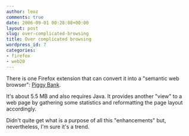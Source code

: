 ```yaml
---
author: leoz
comments: true
date: 2006-09-01 00:28:08+00:00
layout: post
slug: over-complicated-browsing
title: Over complicated browsing
wordpress_id: 7
categories:
- firefox
- web20
---
```


There is one Firefox extension that can convert it into a "semantic web browser": [Piggy Bank](http://simile.mit.edu/piggy-bank/).

It's about 5.5 MB and also requires Java. It provides another "view" to a web page by gathering some statistics and reformatting the page layout accordingly.

Didn't quite get what is a purpose of all this "enhancements" but, nevertheless, I'm sure it's a trend.
